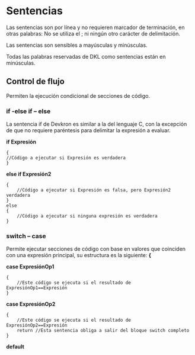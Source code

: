# Sentencias

Las sentencias son por línea y no requieren marcador de terminación, en otras palabras: No se utiliza el ; ni ningún otro carácter de delimitación.

Las sentencias son sensibles a mayúsculas y minúsculas.

Todas las palabras reservadas de DKL como sentencias están en minúsculas.

## Control de flujo

Permiten la ejecución condicional de secciones de código.

### if -else if – else

La sentencia if de Devkron es similar a la del lenguaje C, con la excepción de que no requiere paréntesis para delimitar la expresión a evaluar. 

**if  Expresión**

```DKL
{
//Código a ejecutar si Expresión es verdadera
}
```

**else if Expresión2**

```DKL
{
	//Código a ejecutar si Expresión es falsa, pero Expresión2 verdadera
}
else 
{
	//Código a ejecutar si ninguna expresión es verdadera
}
```

### switch – case

Permite ejecutar secciones de código con base en valores que coinciden con una expresión principal, su estructura es la siguiente:
**{**

**case ExpresiónOp1**

```DKL
{
	//Este código se ejecuta si el resultado de ExpresiónOp1==Expresión
}
```

**case ExpresiónOp2**

```DKL
{
	//Este código se ejecuta si el resultado de ExpresiónOp2==Expresión
	return //Esta sentencia obliga a salir del bloque switch completo
}
```
**default**

```DKL

```
